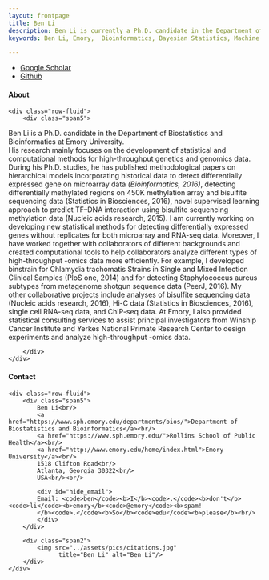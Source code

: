 ```yaml
---
layout: frontpage
title: Ben Li
description: Ben Li is currently a Ph.D. candidate in the Department of Biostatistics and Bioinformatics at Emory University 
keywords: Ben Li, Emory,  Bioinformatics, Bayesian Statistics, Machine Learning, NGS

---
```


<div class="navbar">
  <div class="navbar-inner">
      <ul class="nav">
          <li><a href="https://scholar.google.com/citations?user=nDSGBakAAAAJ&hl=en">Google Scholar</a></li>
          <li><a href="https://github.com/benliemory">Github</a></li>
      </ul>
  </div>
</div>


<div class="container">
<h4><a name="About"></a>About</h4>

    <div class="row-fluid">
        <div class="span5">
        
Ben Li is a Ph.D. candidate in the Department of Biostatistics and Bioinformatics at Emory University. <br/>
His research mainly focuses on the development of statistical and computational methods for high-throughput genetics and genomics data. During his Ph.D. studies, he has published methodological papers on hierarchical models incorporating historical data to detect differentially expressed gene on microarray data <em>(Bioinformatics, 2016)</em>, detecting differentially methylated regions on 450K methylation array and bisulfite sequencing data (Statistics in Biosciences, 2016), novel supervised learning approach to predict TF–DNA interaction using bisulfite sequencing methylation data (Nucleic acids research, 2015). I am currently working on developing new statistical methods for detecting differentially expressed genes without replicates for both microarray and RNA-seq data.
Moreover, I have worked together with collaborators of different backgrounds and created computational tools to help collaborators analyze different types of high-throughput -omics data more efficiently. For example, I developed binstrain for Chlamydia trachomatis Strains in Single and Mixed Infection Clinical Samples (PloS one, 2014) and for detecting Staphylococcus aureus subtypes from metagenome shotgun sequence data (PeerJ, 2016). My other collaborative projects include analyses of bisulfite sequencing data (Nucleic acids research, 2016), Hi-C data (Statistics in Biosciences, 2016), single cell RNA-seq data, and ChIP-seq data. At Emory, I also provided statistical consulting services to assist principal investigators from Winship Cancer Institute and Yerkes National Primate Research Center to design experiments and analyze high-throughput -omics data.


        </div>
    </div>
</div>





<div class="container">
<h4><a name="Contact"></a>Contact</h4>

    <div class="row-fluid">
        <div class="span5">
            Ben Li<br/>
            <a href="https://www.sph.emory.edu/departments/bios/">Department of Biostatistics and Bioinformatics</a><br/>
            <a href="https://www.sph.emory.edu/">Rollins School of Public Health</a><br/>
            <a href="http://www.emory.edu/home/index.html">Emory University</a><br/>
            1518 Clifton Road<br/>
            Atlanta, Georgia 30322<br/>
            USA<br/><br/>

            <div id="hide_email">
            Email: <code>ben</code><b>I</b><code>.</code><b>don't</b><code>li</code><b>emory</b><code>@emory</code><b>spam!
            </b><code>.</code><b>So</b><code>edu</code><b>please</b><br/>
            </div>
        </div>

        <div class="span2">
            <img src="../assets/pics/citations.jpg"
                  title="Ben Li" alt="Ben Li"/>
        </div>
    </div>
</div>



<!--

<table class="wide">
<tr>
  <td class="left">
    <a href="pages/publpics/iplotCorr.html">
        <img src="assets/publpics/iplotCorr.png" alt="R/qtlcharts example" title="R/qtlcharts example"/>
    </a>
  </td>
  <td class="right">
    <a href="pages/publpics/tian2016_fig4.html">
        <img src="assets/publpics/tian2016_fig4.png" alt="Tian et
        al. (2016) Fig 4" title="Tian et al. (2016) Fig 4"/>
    </a>
  </td>
</tr>
<tr>
  <td class="left">
    <a href="pages/publpics/samplemixups_fig7.html">
        <img src="assets/publpics/samplemixups_fig7.png" alt="Broman et al. (2013) Fig 7" title="Broman et al. (2013) Fig 7"/>
    </a>
  </td>
  <td class="right">
    <a href="pages/publpics/isletc6_fig4.html">
        <img src="assets/publpics/isletc6_fig4.png" alt="Tian et al. (2015) Fig 4" title="Tian et al. (2015) Fig 4"/>
    </a>
  </td>
</tr>
</table>

<div class="navbar">
  <div class="navbar-inner">
      <ul class="nav">
          <li><a href="morefigs.html">see more figures</a></li>
      </ul>
  </div>
</div>

-->
